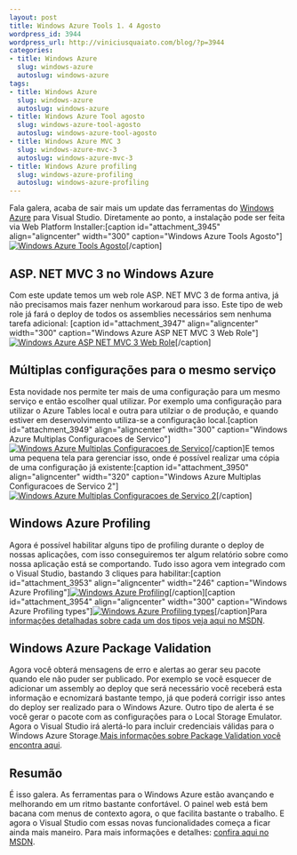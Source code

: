 ```yaml
--- 
layout: post
title: Windows Azure Tools 1. 4 Agosto
wordpress_id: 3944
wordpress_url: http://viniciusquaiato.com/blog/?p=3944
categories: 
- title: Windows Azure
  slug: windows-azure
  autoslug: windows-azure
tags: 
- title: Windows Azure
  slug: windows-azure
  autoslug: windows-azure
- title: Windows Azure Tool agosto
  slug: windows-azure-tool-agosto
  autoslug: windows-azure-tool-agosto
- title: Windows Azure MVC 3
  slug: windows-azure-mvc-3
  autoslug: windows-azure-mvc-3
- title: Windows Azure profiling
  slug: windows-azure-profiling
  autoslug: windows-azure-profiling
---
```

Fala galera, acaba de sair mais um update das ferramentas do [Windows Azure](http://viniciusquaiato.com/blog/category/windows-azure/) para Visual Studio. Diretamente ao ponto, a instalação pode ser feita via Web Platform Installer:[caption id="attachment_3945" align="aligncenter" width="300" caption="Windows Azure Tools Agosto"][![Windows Azure Tools Agosto](http://viniciusquaiato.com/images_posts/Windows-AZure-Tools-Agosto-300x207.png "Windows Azure Tools Agosto")](http://viniciusquaiato.com/images_posts/Windows-AZure-Tools-Agosto.png)[/caption]

## ASP. NET MVC 3 no Windows Azure
Com este update temos um web role ASP. NET MVC 3 de forma antiva, já não precisamos mais fazer nenhum workaroud para isso. Este tipo de web role já fará o deploy de todos os assemblies necessários sem nenhuma tarefa adicional: [caption id="attachment_3947" align="aligncenter" width="300" caption="Windows Azure ASP NET MVC 3 Web Role"][![Windows Azure ASP NET MVC 3 Web Role](http://viniciusquaiato.com/images_posts/Windows-Azure-ASP-NET-MVC-3-Web-Role-300x190.png "Windows Azure ASP NET MVC 3 Web Role")](http://viniciusquaiato.com/images_posts/Windows-Azure-ASP-NET-MVC-3-Web-Role.png)[/caption]

## Múltiplas configurações para o mesmo serviço
Esta novidade nos permite ter mais de uma configuração para um mesmo serviço e então escolher qual utilizar. Por exemplo uma configuração para utilizar o Azure Tables local e outra para utilziar o de produção, e quando estiver em desenvolvimento utiliza-se a configuração local.[caption id="attachment_3949" align="aligncenter" width="300" caption="Windows Azure Multiplas Configuracoes de Servico"][![Windows Azure Multiplas Configuracoes de Servico](http://viniciusquaiato.com/images_posts/Windows-Azure-Multiplas-Configuracoes-de-Servico-300x177.png "Windows Azure Multiplas Configuracoes de Servico")](http://viniciusquaiato.com/images_posts/Windows-Azure-Multiplas-Configuracoes-de-Servico.png)[/caption]E temos uma pequena tela para gerenciar isso, onde é possível realizar uma cópia de uma configuração já existente:[caption id="attachment_3950" align="aligncenter" width="320" caption="Windows Azure Multiplas Configuracoes de Servico 2"][![Windows Azure Multiplas Configuracoes de Servico 2](http://viniciusquaiato.com/images_posts/Windows-Azure-Multiplas-Configuracoes-de-Servico-2.png "Windows Azure Multiplas Configuracoes de Servico 2")](http://viniciusquaiato.com/images_posts/Windows-Azure-Multiplas-Configuracoes-de-Servico-2.png)[/caption]

## Windows Azure Profiling
Agora é possível habilitar alguns tipo de profiling durante o deploy de nossas aplicações, com isso conseguiremos ter algum relatório sobre como nossa aplicação está se comportando. Tudo isso agora vem integrado com o Visual Studio, bastando 3 cliques para habilitar:[caption id="attachment_3953" align="aligncenter" width="246" caption="Windows Azure Profiling"][![Windows Azure Profiling](http://viniciusquaiato.com/images_posts/Windows-Azure-Profiling-246x300.png "Windows Azure Profiling")](http://viniciusquaiato.com/images_posts/Windows-Azure-Profiling.png)[/caption][caption id="attachment_3954" align="aligncenter" width="300" caption="Windows Azure Profiling types"][![Windows Azure Profiling types](http://viniciusquaiato.com/images_posts/Windows-Azure-Profiling-types-300x232.png "Windows Azure Profiling types")](http://viniciusquaiato.com/images_posts/Windows-Azure-Profiling-types.png)[/caption]Para [informações detalhadas sobre cada um dos tipos veja aqui no MSDN](http://msdn.microsoft.com/en-us/library/hh369930.aspx).

## Windows Azure Package Validation
Agora você obterá mensagens de erro e alertas ao gerar seu pacote quando ele não puder ser publicado. Por exemplo se você esquecer de adicionar um assembly ao deploy que será necessário você receberá esta informação e ecnomizará bastante tempo, já que poderá corrigir isso antes do deploy ser realizado para o Windows Azure. Outro tipo de alerta é se você gerar o pacote com as configurações para o Local Storage Emulator. Agora o Visual Studio irá alertá-lo para incluir credenciais válidas para o Windows Azure Storage.[Mais informações sobre Package Validation você encontra aqui](http://msdn.microsoft.com/en-us/library/hh369932.aspx).

## Resumão
É isso galera. As ferramentas para o Windows Azure estão avançando e melhorando em um ritmo bastante confortável. O painel web está bem bacana com menus de contexto agora, o que facilita bastante o trabalho. E agora o Visual Studio com essas novas funcionalidades começa a ficar ainda mais maneiro. Para mais informações e detalhes: [confira aqui no MSDN](http://msdn.microsoft.com/en-us/library/ff683673.aspx).
